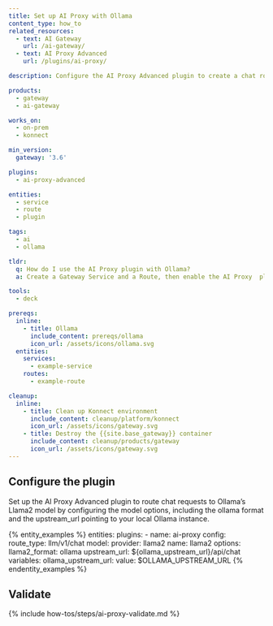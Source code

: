 ```yaml
---
title: Set up AI Proxy with Ollama
content_type: how_to
related_resources:
  - text: AI Gateway
    url: /ai-gateway/
  - text: AI Proxy Advanced
    url: /plugins/ai-proxy/

description: Configure the AI Proxy Advanced plugin to create a chat route using Ollama.

products:
  - gateway
  - ai-gateway

works_on:
  - on-prem
  - konnect

min_version:
  gateway: '3.6'

plugins:
  - ai-proxy-advanced

entities:
  - service
  - route
  - plugin

tags:
  - ai
  - ollama

tldr:
  q: How do I use the AI Proxy plugin with Ollama?
  a: Create a Gateway Service and a Route, then enable the AI Proxy  plugin and configure it with the Ollama provider, and the llama2 model.

tools:
  - deck

prereqs:
  inline:
    - title: Ollama
      include_content: prereqs/ollama
      icon_url: /assets/icons/ollama.svg
  entities:
    services:
      - example-service
    routes:
      - example-route

cleanup:
  inline:
    - title: Clean up Konnect environment
      include_content: cleanup/platform/konnect
      icon_url: /assets/icons/gateway.svg
    - title: Destroy the {{site.base_gateway}} container
      include_content: cleanup/products/gateway
      icon_url: /assets/icons/gateway.svg
---
```


## Configure the plugin

Set up the AI Proxy Advanced plugin to route chat requests to Ollama’s Llama2 model by configuring the model options, including the ollama format and the upstream_url pointing to your local Ollama instance.


{% entity_examples %}
entities:
  plugins:
    - name: ai-proxy
      config:
        route_type: llm/v1/chat
        model:
          provider: llama2
          name: llama2
          options:
            llama2_format: ollama
            upstream_url: ${ollama_upstream_url}/api/chat
variables:
  ollama_upstream_url:
    value: $OLLAMA_UPSTREAM_URL
{% endentity_examples %}


## Validate

{% include how-tos/steps/ai-proxy-validate.md %}
